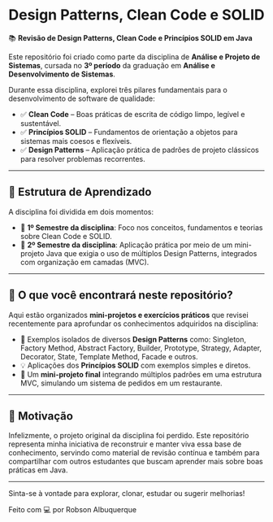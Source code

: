 # Design Patterns, Clean Code e SOLID

📚 **Revisão de Design Patterns, Clean Code e Princípios SOLID em Java**

Este repositório foi criado como parte da disciplina de **Análise e Projeto de Sistemas**, cursada no **3º período** da graduação em **Análise e Desenvolvimento de Sistemas**.

Durante essa disciplina, explorei três pilares fundamentais para o desenvolvimento de software de qualidade:

- ✅ **Clean Code** – Boas práticas de escrita de código limpo, legível e sustentável.
- ✅ **Princípios SOLID** – Fundamentos de orientação a objetos para sistemas mais coesos e flexíveis.
- ✅ **Design Patterns** – Aplicação prática de padrões de projeto clássicos para resolver problemas recorrentes.

---

## 🧠 Estrutura de Aprendizado

A disciplina foi dividida em dois momentos:

- 📌 **1º Semestre da disciplina**: Foco nos conceitos, fundamentos e teorias sobre Clean Code e SOLID.
- 🔨 **2º Semestre da disciplina**: Aplicação prática por meio de um mini-projeto Java que exigia o uso de múltiplos Design Patterns, integrados com organização em camadas (MVC).

---

## 📂 O que você encontrará neste repositório?

Aqui estão organizados **mini-projetos e exercícios práticos** que revisei recentemente para aprofundar os conhecimentos adquiridos na disciplina:

- 🧩 Exemplos isolados de diversos **Design Patterns** como: Singleton, Factory Method, Abstract Factory, Builder, Prototype, Strategy, Adapter, Decorator, State, Template Method, Facade e outros.
- 💡 Aplicações dos **Princípios SOLID** com exemplos simples e diretos.
- 🧪 Um **mini-projeto final** integrando múltiplos padrões em uma estrutura MVC, simulando um sistema de pedidos em um restaurante.

---

## 🚀 Motivação

Infelizmente, o projeto original da disciplina foi perdido. Este repositório representa minha iniciativa de reconstruir e manter viva essa base de conhecimento, servindo como material de revisão contínua e também para compartilhar com outros estudantes que buscam aprender mais sobre boas práticas em Java.

---

Sinta-se à vontade para explorar, clonar, estudar ou sugerir melhorias!

Feito com 💻 por Robson Albuquerque
